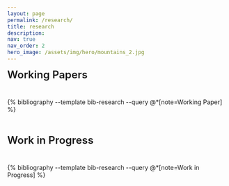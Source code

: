 ```yaml
---
layout: page
permalink: /research/
title: research
description: 
nav: true
nav_order: 2
hero_image: /assets/img/hero/mountains_2.jpg
---
```


<style>
.research-container {
  max-width: 100%;
  margin: 0 auto;
}

.research-paper {
  margin-bottom: 3.5rem;
  padding-bottom: 2.5rem;
}

.research-paper:not(:last-child) {
  border-bottom: 1px solid var(--global-divider-color);
}

.paper-content {
  display: flex;
  flex-direction: row-reverse;
  gap: 2rem;
  align-items: flex-start;
  margin-bottom: 0.5rem;
}

.paper-image {
  flex-shrink: 0;
  width: 180px;
}

.paper-image img {
  width: 100%;
  height: auto;
  border-radius: 3px;
  box-shadow: 0 1px 4px rgba(0, 0, 0, 0.15);
}

.paper-details {
  flex-grow: 1;
  min-width: 0;
}

.paper-title {
  font-size: 1rem;
  font-weight: normal;
  margin-bottom: 0.75rem;
  color: var(--global-text-color);
  line-height: 1.5;
}

.paper-title strong {
  font-weight: 600;
}

.paper-authors {
  font-style: italic;
  margin-bottom: 0.75rem;
  color: var(--global-text-color-light);
  font-size: 0.95rem;
}

.paper-authors a {
  color: var(--global-text-color-light);
  text-decoration: none;
  border-bottom: 1px dotted transparent;
  transition: border-color 0.2s;
}

.paper-authors a:hover {
  color: var(--global-theme-color);
  border-bottom-color: var(--global-theme-color);
}

.abstract-section {
  margin: 0.5rem 0;
}

.abstract-toggle {
  cursor: pointer;
  color: var(--global-theme-color);
  font-weight: 400;
  user-select: none;
  display: inline-block;
  margin-bottom: 0.5rem;
  font-size: 0.95rem;
}

.abstract-toggle:hover {
  text-decoration: underline;
}

.abstract-content {
  display: none;
  margin-top: 0.75rem;
  padding: 1rem 1.25rem;
  background-color: var(--global-bg-color);
  border-left: 3px solid var(--global-theme-color);
  line-height: 1.65;
  text-align: justify;
  font-size: 0.95rem;
}

.abstract-content.show {
  display: block;
}

.paper-meta {
  margin-top: 0.75rem;
}

.conferences {
  margin-top: 0.75rem;
  line-height: 1.8;
}

.conference-tag {
  display: inline-block;
  position: relative;
  color: white;
  padding: 0.15rem 0.5rem;
  margin: 0.15rem 0.15rem 0.15rem 0;
  border-radius: 2px;
  font-size: 0.8rem;
  font-family: 'Courier New', Courier, monospace;
  font-weight: 500;
}

.conference-tag::before {
  content: '';
  position: absolute;
  top: 0;
  left: 0;
  right: 0;
  bottom: 0;
  background-color: var(--global-theme-color);
  opacity: 0.7;
  border-radius: 2px;
  z-index: -1;
}

.award {
  display: inline-block;
  background-color: #d4af37;
  color: white;
  padding: 0.25rem 0.7rem;
  margin: 0.15rem;
  border-radius: 3px;
  font-size: 0.85rem;
  font-weight: 500;
}

.audio-summary {
  margin-top: 1rem;
  font-size: 0.95rem;
}

.paper-links {
  display: flex;
  gap: 0.5rem;
  flex-wrap: wrap;
  margin-top: 0.5rem;
}

.paper-link-btn {
  display: inline-block;
  padding: 0.25rem 0.75rem;
  background-color: var(--global-theme-color);
  color: white;
  text-decoration: none;
  border-radius: 3px;
  font-size: 0.85rem;
  transition: all 0.2s ease;
  font-weight: 500;
}

.paper-link-btn:hover {
  opacity: 0.85;
  color: white;
  text-decoration: none;
  transform: translateY(-1px);
  box-shadow: 0 2px 4px rgba(0, 0, 0, 0.1);
}

@media (max-width: 768px) {
  .paper-content {
    flex-direction: column-reverse;
  }
  
  .paper-image {
    width: 100%;
    max-width: 250px;
    margin: 0 auto;
  }
  
  .paper-title {
    font-size: 0.95rem;
  }
  
  .paper-authors {
    font-size: 0.9rem;
  }
  
  .abstract-content {
    font-size: 0.9rem;
    padding: 0.75rem 1rem;
  }
}

.research-section-title {
  font-size: 1.5rem;
  font-weight: 600;
  margin-bottom: 2rem;
  margin-top: 0;
  padding-bottom: 0.5rem;
  border-bottom: 2px solid var(--global-divider-color);
  color: var(--global-text-color);
}

.research-section {
  margin-bottom: 3rem;
}
</style>

<div class="research-container">
  <!-- Working Papers Section -->
  <div class="research-section">
    <h2 class="research-section-title">Working Papers</h2>
    {% bibliography --template bib-research --query @*[note=Working Paper] %}
  </div>

  <!-- Work in Progress Section -->
  <div class="research-section">
    <h2 class="research-section-title">Work in Progress</h2>
    {% bibliography --template bib-research --query @*[note=Work in Progress] %}
  </div>
</div>

<script>
function toggleAbstract(id) {
  var abstract = document.getElementById(id);
  var toggle = abstract.previousElementSibling;
  
  if (abstract.classList.contains('show')) {
    abstract.classList.remove('show');
    toggle.innerHTML = 'Abstract ▼';
  } else {
    abstract.classList.add('show');
    toggle.innerHTML = 'Abstract ▲';
  }
}
</script>
